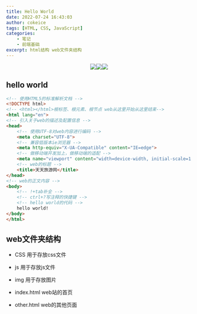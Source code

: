 ```yaml
---
title: Hello World
date: 2022-07-24 16:43:03
author: cokeice
tags: [HTML, CSS, JavaScript]
categories: 
    - 笔记
    - 前端基础
excerpt: html结构 web文件夹结构
---
```


<p align='center'>
<a href="https://www.github.com/Cokeic" target="_blank"><img src="https://img.shields.io/badge/Github-@可乐冰-f3e1e1.svg?style=flat-square&logo=Github&logoColor=181717"></a><a href="https://www.gitee.com/Cokeice" target="_blank"><img src="https://img.shields.io/badge/Gitee-@可乐冰-f3e1e1.svg?style=flat-square&logo=Gitee&logoColor=C71D23"></a><a href="https://cokeice.gitee.io/img/wechat/wx.png" target="_blank"><img src="https://img.shields.io/badge/微信-@LNFeng-f3e1e1.svg?style=flat-square&logo=WeChat"></a>

## hello world

```html
<!-- 使用HTML5的标准解析文档 -->
<!DOCTYPE html>
<!-- <html></html>根标签、根元素、根节点 web从这里开始从这里结束-->
<html lang="en">
<!-- 引入关于web的描述及配置信息 -->
<head>
    <!-- 使用UTF-8对web内容进行编码 -->
    <meta charset="UTF-8">
    <!-- 兼容低版本ie浏览器 -->
    <meta http-equiv="X-UA-Compatible" content="IE=edge">
    <!-- 做移动端开发加上，做移动端的适配 -->
    <meta name="viewport" content="width=device-width, initial-scale=1.0">
    <!-- web的标题 -->
    <title>天天旅游网</title>
</head>
<!-- web的正文内容 -->
<body>
    <!-- !+tab补全 -->
    <!-- ctrl+?写注释的快捷键 -->
    <!-- hello world的代码 -->
    hello world!
</body>
</html>
```



## web文件夹结构

* CSS 用于存放css文件

* js 用于存放js文件

* img 用于存放图片

* index.html web站的首页

* other.html web的其他页面

  





